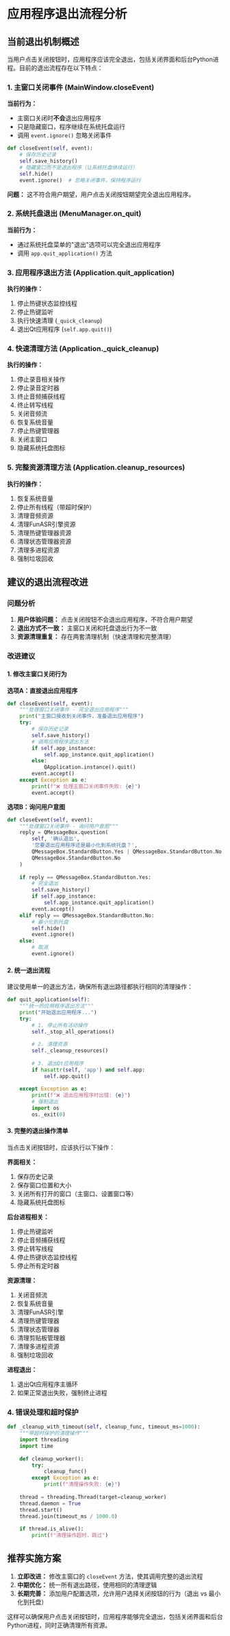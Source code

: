 # 应用程序退出流程分析

## 当前退出机制概述

当用户点击关闭按钮时，应用程序应该完全退出，包括关闭界面和后台Python进程。目前的退出流程存在以下特点：

### 1. 主窗口关闭事件 (MainWindow.closeEvent)

**当前行为：**
- 主窗口关闭时**不会**退出应用程序
- 只是隐藏窗口，程序继续在系统托盘运行
- 调用 `event.ignore()` 忽略关闭事件

```python
def closeEvent(self, event):
    # 保存历史记录
    self.save_history()
    # 隐藏窗口而不是退出程序（让系统托盘继续运行）
    self.hide()
    event.ignore()  # 忽略关闭事件，保持程序运行
```

**问题：** 这不符合用户期望，用户点击关闭按钮期望完全退出应用程序。

### 2. 系统托盘退出 (MenuManager.on_quit)

**当前行为：**
- 通过系统托盘菜单的"退出"选项可以完全退出应用程序
- 调用 `app.quit_application()` 方法

### 3. 应用程序退出方法 (Application.quit_application)

**执行的操作：**
1. 停止热键状态监控线程
2. 停止热键监听
3. 执行快速清理 (`_quick_cleanup`)
4. 退出Qt应用程序 (`self.app.quit()`)

### 4. 快速清理方法 (Application._quick_cleanup)

**执行的操作：**
1. 停止录音相关操作
2. 停止录音定时器
3. 终止音频捕获线程
4. 终止转写线程
5. 关闭音频流
6. 恢复系统音量
7. 停止热键管理器
8. 关闭主窗口
9. 隐藏系统托盘图标

### 5. 完整资源清理方法 (Application.cleanup_resources)

**执行的操作：**
1. 恢复系统音量
2. 停止所有线程（带超时保护）
3. 清理音频资源
4. 清理FunASR引擎资源
5. 清理热键管理器资源
6. 清理状态管理器资源
7. 清理多进程资源
8. 强制垃圾回收

## 建议的退出流程改进

### 问题分析

1. **用户体验问题：** 点击关闭按钮不会退出应用程序，不符合用户期望
2. **退出方式不一致：** 主窗口关闭和托盘退出行为不一致
3. **资源清理重复：** 存在两套清理机制（快速清理和完整清理）

### 改进建议

#### 1. 修改主窗口关闭行为

**选项A：直接退出应用程序**
```python
def closeEvent(self, event):
    """处理窗口关闭事件 - 完全退出应用程序"""
    print("主窗口接收到关闭事件，准备退出应用程序")
    try:
        # 保存历史记录
        self.save_history()
        # 调用应用程序退出方法
        if self.app_instance:
            self.app_instance.quit_application()
        else:
            QApplication.instance().quit()
        event.accept()
    except Exception as e:
        print(f"❌ 处理主窗口关闭事件失败: {e}")
        event.accept()
```

**选项B：询问用户意图**
```python
def closeEvent(self, event):
    """处理窗口关闭事件 - 询问用户意图"""
    reply = QMessageBox.question(
        self, '确认退出',
        '您要退出应用程序还是最小化到系统托盘？',
        QMessageBox.StandardButton.Yes | QMessageBox.StandardButton.No | QMessageBox.StandardButton.Cancel,
        QMessageBox.StandardButton.No
    )
    
    if reply == QMessageBox.StandardButton.Yes:
        # 完全退出
        self.save_history()
        if self.app_instance:
            self.app_instance.quit_application()
        event.accept()
    elif reply == QMessageBox.StandardButton.No:
        # 最小化到托盘
        self.hide()
        event.ignore()
    else:
        # 取消
        event.ignore()
```

#### 2. 统一退出流程

建议使用单一的退出方法，确保所有退出路径都执行相同的清理操作：

```python
def quit_application(self):
    """统一的应用程序退出方法"""
    print("开始退出应用程序...")
    try:
        # 1. 停止所有活动操作
        self._stop_all_operations()
        
        # 2. 清理资源
        self._cleanup_resources()
        
        # 3. 退出Qt应用程序
        if hasattr(self, 'app') and self.app:
            self.app.quit()
            
    except Exception as e:
        print(f"❌ 退出应用程序时出错: {e}")
        # 强制退出
        import os
        os._exit(0)
```

#### 3. 完整的退出操作清单

当点击关闭按钮时，应该执行以下操作：

**界面相关：**
1. 保存历史记录
2. 保存窗口位置和大小
3. 关闭所有打开的窗口（主窗口、设置窗口等）
4. 隐藏系统托盘图标

**后台进程相关：**
1. 停止热键监听
2. 停止音频捕获线程
3. 停止转写线程
4. 停止热键状态监控线程
5. 停止所有定时器

**资源清理：**
1. 关闭音频流
2. 恢复系统音量
3. 清理FunASR引擎
4. 清理热键管理器
5. 清理状态管理器
6. 清理剪贴板管理器
7. 清理多进程资源
8. 强制垃圾回收

**进程退出：**
1. 退出Qt应用程序主循环
2. 如果正常退出失败，强制终止进程

### 4. 错误处理和超时保护

```python
def _cleanup_with_timeout(self, cleanup_func, timeout_ms=1000):
    """带超时保护的清理操作"""
    import threading
    import time
    
    def cleanup_worker():
        try:
            cleanup_func()
        except Exception as e:
            print(f"清理操作失败: {e}")
    
    thread = threading.Thread(target=cleanup_worker)
    thread.daemon = True
    thread.start()
    thread.join(timeout_ms / 1000.0)
    
    if thread.is_alive():
        print(f"清理操作超时，跳过")
```

## 推荐实施方案

1. **立即改进：** 修改主窗口的 `closeEvent` 方法，使其调用完整的退出流程
2. **中期优化：** 统一所有退出路径，使用相同的清理逻辑
3. **长期完善：** 添加用户配置选项，允许用户选择关闭按钮的行为（退出 vs 最小化到托盘）

这样可以确保用户点击关闭按钮时，应用程序能够完全退出，包括关闭界面和后台Python进程，同时正确清理所有资源。